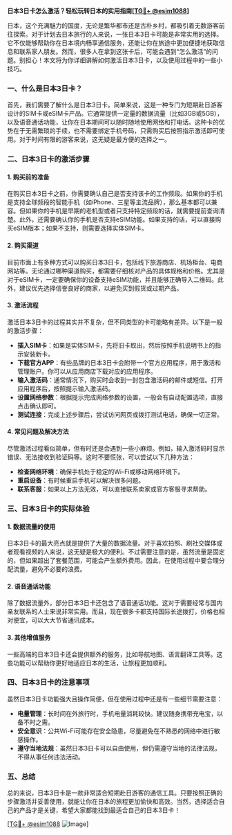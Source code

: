 **日本3日卡怎么激活？轻松玩转日本的实用指南[[TG💪+ @esim1088](https://t.me/s/esim1088)]**

日本，这个充满魅力的国度，无论是繁华都市还是古朴乡村，都吸引着无数游客前往探索。对于计划去日本旅行的人来说，一张日本3日卡可能是非常实用的选择。它不仅能够帮助你在日本境内畅享通信服务，还能让你在旅途中更加便捷地获取信息和联系家人朋友。然而，很多人在拿到这张卡后，可能会遇到“怎么激活”的问题。别担心！本文将为你详细讲解如何激活日本3日卡，以及使用过程中的一些小技巧。

### 一、什么是日本3日卡？

首先，我们需要了解什么是日本3日卡。简单来说，这是一种专门为短期赴日游客设计的SIM卡或eSIM卡产品。它通常提供一定量的数据流量（比如3GB或5GB），以及语音通话功能，让你在日本期间可以随时随地使用网络和打电话。这种卡的优势在于无需繁琐的手续，也不需要绑定手机号码，只需购买后按照指示激活即可使用。对于时间有限的游客来说，这无疑是最方便的选择之一。

### 二、日本3日卡的激活步骤

#### 1. 购买前的准备

在购买日本3日卡之前，你需要确认自己是否支持该卡的工作频段。如果你的手机是支持全球频段的智能手机（如iPhone、三星等主流品牌），那么基本都可以兼容。但如果你的手机是早期的老机型或者只支持特定频段的话，就需要提前查询清楚。此外，还需要确认你的手机是否支持eSIM功能。如果支持的话，可以直接购买eSIM版本；如果不支持，则需要选择实体SIM卡。

#### 2. 购买渠道

目前市面上有多种方式可以购买日本3日卡，包括线下旅游商店、机场柜台、电商网站等。无论通过哪种渠道购买，都需要仔细核对产品的具体规格和价格。尤其是对于eSIM卡，一定要确保你的设备支持eSIM功能，并且能够正确导入二维码。此外，建议优先选择信誉良好的商家，以避免买到假货或过期产品。

#### 3. 激活流程

激活日本3日卡的过程其实并不复杂，但不同类型的卡可能略有差异。以下是一般的激活步骤：

- **插入SIM卡**：如果是实体SIM卡，先将旧卡取出，然后按照手机说明书上的指示安装新卡。
- **下载官方APP**：有些品牌的日本3日卡会附带一个官方应用程序，用于激活和管理账户。你可以从应用商店下载对应的应用程序。
- **输入激活码**：通常情况下，购买时会收到一封包含激活码的邮件或短信。打开应用程序后，按照提示输入激活码。
- **设置网络参数**：根据提示完成网络参数的设置，一般会有自动配置选项，直接点击确认即可。
- **测试连接**：完成上述步骤后，尝试访问网页或拨打测试电话，确保一切正常。

#### 4. 常见问题及解决方法

尽管激活过程看似简单，但有时还是会遇到一些小麻烦。例如，输入激活码时显示错误、无法接收到验证码等。这时不要慌张，可以尝试以下几种方法：

- **检查网络环境**：确保手机处于稳定的Wi-Fi或移动网络环境下。
- **重启设备**：有时候重启手机可以解决很多问题。
- **联系客服**：如果以上方法无效，可以直接联系卖家或官方客服寻求帮助。

### 三、日本3日卡的实际体验

#### 1. 数据流量的使用

日本3日卡的最大亮点就是提供了大量的数据流量。对于喜欢拍照、刷社交媒体或者观看视频的人来说，这无疑是极大的便利。不过需要注意的是，虽然流量是固定的，但如果超出了套餐范围，可能会产生额外费用。因此，在使用过程中要合理分配流量，避免不必要的浪费。

#### 2. 语音通话功能

除了数据流量外，部分日本3日卡还包含了语音通话功能。这对于需要经常与国内亲友联系的人士来说非常实用。而且，现在很多卡都支持国际长途拨打，价格也相对便宜，可以大大节省通讯成本。

#### 3. 其他增值服务

一些高端的日本3日卡还会提供额外的服务，比如导航地图、语言翻译工具等。这些功能可以帮助你更好地适应日本的生活，让旅程更加顺利。

### 四、日本3日卡的注意事项

虽然日本3日卡功能强大且操作简便，但在使用过程中还是有一些细节需要注意：

- **电量管理**：长时间在外旅行时，手机电量消耗较快。建议随身携带充电宝，以备不时之需。
- **安全意识**：公共Wi-Fi可能存在安全隐患，尽量避免在不熟悉的网络中进行敏感操作。
- **遵守当地法规**：虽然日本3日卡可以自由使用，但仍需遵守当地的法律法规，不得从事任何违法活动。

### 五、总结

总的来说，日本3日卡是一款非常适合短期赴日游客的通信工具。只要按照正确的步骤激活并妥善使用，就能让你在日本的旅程更加愉快和高效。当然，选择适合自己的产品才是关键，希望大家都能找到最适合自己的日本3日卡！

[[TG💪+ @esim1088](https://t.me/s/esim1088) ![Image](https://i.postimg.cc/4NQfJmqS/Snipaste-2025-05-13-00-14-12.png)]